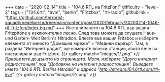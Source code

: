 +++
date = "2020-02-14"
title = "104.6 RTL на FritzFon!"
difficulty = "level-2"
tags = ["104.6rtl", "avm", "berlin", "Fritzbox", "rtl-radio"]
githublink = "https://github.com/terrorist-squad/knedelverse/tree/main/content/post/2020/february/20200214-1046-rtl-fritzfon/index.bg.md"
+++
Инсталирането на 104.6 RTL във вашия Fritzphone е изключително лесно. След това можете да слушате Haus- und Garten- Weit Berlin's Hitradion. Влезте във вашия Fritzbox и изберете елемента от менюто "Домашна мрежа" > "Медиен сървър". Там, в раздела "Интернет радио", ще намерите всички станции, които вече са инсталирани във Fritzbox.
{{< gallery match="images/1/*.png" >}}
Превъртете до дъното на страницата. Моля, изберете "Друга интернет радиостанция" под "Добавяне на интернет радиостанция". Въведете името "104.6 RTL Berlins Hitradio" и адреса "http://stream.104.6rtl.com/rtl-live".
{{< gallery match="images/2/*.png" >}}
